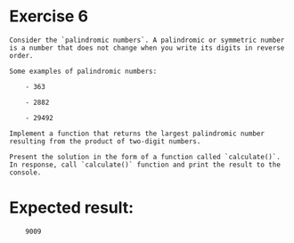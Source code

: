 # Exercise 6

    Consider the `palindromic numbers`. A palindromic or symmetric number is a number that does not change when you write its digits in reverse order.

    Some examples of palindromic numbers:

        - 363

        - 2882

        - 29492

    Implement a function that returns the largest palindromic number resulting from the product of two-digit numbers.

    Present the solution in the form of a function called `calculate()`. In response, call `calculate()` function and print the result to the console.


# Expected result:

```
    9009
```